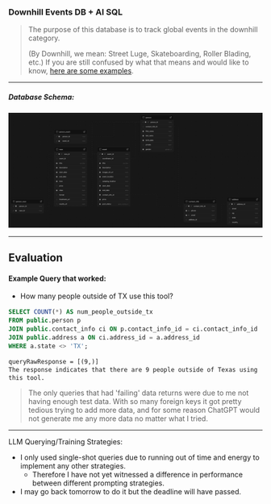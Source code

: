### Downhill Events DB + AI SQL
> The purpose of this database is to track global events in the downhill category.
> 
> (By Downhill, we mean: Street Luge, Skateboarding, Roller Blading, etc.)
> If you are still confused by what that means and would like to know, [here are some examples](https://www.youtube.com/@blakemcghie).

___
##### Database Schema:
![database schema](docs/dbSchema.png)

___
## Evaluation
#### Example Query that worked:
- How many people outside of TX use this tool?
```sql
SELECT COUNT(*) AS num_people_outside_tx
FROM public.person p
JOIN public.contact_info ci ON p.contact_info_id = ci.contact_info_id
JOIN public.address a ON ci.address_id = a.address_id
WHERE a.state <> 'TX';
```
```
queryRawResponse = [(9,)]
The response indicates that there are 9 people outside of Texas using this tool.
```

> The only queries that had 'failing' data returns were due to me not having enough test data.
> With so many foreign keys it got pretty tedious trying to add more data, and for some reason ChatGPT
> would not generate me any more data no matter what I tried.

___

LLM Querying/Training Strategies:
- I only used single-shot queries due to running out of time and energy to implement any other strategies.
    - Therefore I have not yet witnessed a difference in performance between different prompting strategies.
- I may go back tomorrow to do it but the deadline will have passed. 

